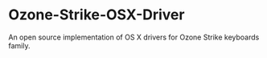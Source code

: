 # Ozone-Strike-OSX-Driver
An open source implementation of OS X drivers for Ozone Strike keyboards family.
